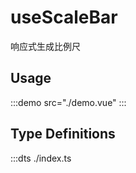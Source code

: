 # useScaleBar

响应式生成比例尺

## Usage

:::demo src="./demo.vue"
:::

## Type Definitions

:::dts ./index.ts
